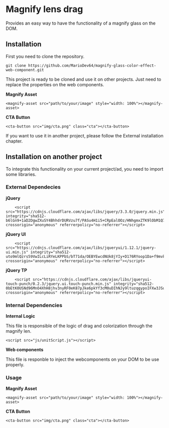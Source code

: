 # Magnify lens drag

Provides an easy way to have the functionality of a magnify glass on the DOM.

## Installation

First you need to clone the repository.

```
git clone https://github.com/MarioDev64/magnify-glass-color-effect-web-component.git
```

This project is ready to be cloned and use it on other projects. Just need to replace the properties on the web components.

**Magnify Asset**

```
<magnify-asset src="path/to/your/image" style="width: 100%"></magnify-asset>
```

**CTA Button**

```
<cta-button src="img/cta.png" class="cta"></cta-button>
```

If you want to use it in another project, please follow the External installation chapter.

## Installation on another project

To integrate this functionality on your current project/ad, you need to import some libraries.

### External Dependecies

**jQuery**

```
    <script src="https://cdnjs.cloudflare.com/ajax/libs/jquery/3.3.0/jquery.min.js" integrity="sha512-b6lGn9+1aD2DgwZXuSY4BhhdrDURVzu7f/PASu4H1i5+CRpEalOOz/HNhgmxZTK9lObM1Q7ZG9jONPYz8klIMg==" crossorigin="anonymous" referrerpolicy="no-referrer"></script>
```

**jQuery UI**

```
    <script src="https://cdnjs.cloudflare.com/ajax/libs/jqueryui/1.12.1/jquery-ui.min.js" integrity="sha512-uto9mlQzrs59VwILcLiRYeLKPPbS/bT71da/OEBYEwcdNUk8jYIy+D176RYoop1Da+f9mvkYrmj5MCLZWEtQuA==" crossorigin="anonymous" referrerpolicy="no-referrer"></script>
```

**jQuery TP**

```
    <script src="https://cdnjs.cloudflare.com/ajax/libs/jqueryui-touch-punch/0.2.3/jquery.ui.touch-punch.min.js" integrity="sha512-0bEtK0USNd96MnO4XhH8jhv3nyRF0eK87pJke6pkYf3cM0uDIhNJy9ltuzqgypoIFXw3JSuiy04tVk4AjpZdZw==" crossorigin="anonymous" referrerpolicy="no-referrer"></script>
```

### Internal Dependencies

**Internal Logic**

This file is responsible of the logic of drag and colorization through the magnify len.

```
<script src="js/unitScript.js"></script>
```

**Web components**

This file is responble to inject the webcomponents on your DOM to be use properly.

### Usage

**Magnify Asset**

```
<magnify-asset src="path/to/your/image" style="width: 100%"></magnify-asset>
```

**CTA Button**

```
<cta-button src="img/cta.png" class="cta"></cta-button>
```

